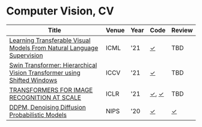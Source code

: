 # Computer Vision, CV
| Title | Venue | Year | Code | Review |
|-|-|-|-|-|
| [Learning Transferable Visual Models From Natural Language Supervision](https://arxiv.org/abs/2103.00020) | ICML | '21 | [✓](https://github.com/openai/CLIP) | TBD |
| [Swin Transformer: Hierarchical Vision Transformer using Shifted Windows](https://arxiv.org/abs/2103.14030) | ICCV | '21 | [✓](https://github.com/microsoft/Swin-Transformer) | TBD |
| [TRANSFORMERS FOR IMAGE RECOGNITION AT SCALE](https://arxiv.org/abs/2103.14030) | ICLR | '21 |  [✓](https://github.com/google-research/vision_transformer), [✓](https://github.com/lucidrains/vit-pytorch) | TBD |
| [DDPM, Denoising Diffusion Probabilistic Models](https://arxiv.org/abs/2006.11239) | NIPS | '20 | [✓](./diffusion/diffusion.ipynb) | [✓](./diffusion/) |
